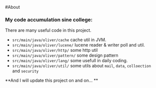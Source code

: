 #About
### My code accumulation sine college:
There are many useful code in this project. 

+ `src/main/java/oliver/cache` cache util in JVM.
+ `src/main/java/oliver/lucene/` lucene reader & writer poll and util.
+ `src/main/java/oliver/http/` some http util
+ `src/main/java/oliver/pattern/` some design pattern
+ `src/main/java/oliver/lang/` some usefull in daily coding.
+ `src/main/java/oliver/util/` some utils about 	`mail`, `data`, `colloection` and `security`

**And I will update this project on and on… **